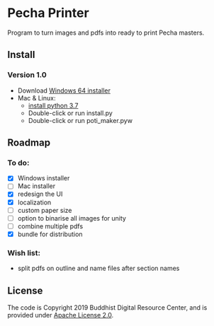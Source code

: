 # Pecha Printer
Program to turn images and pdfs into ready to print Pecha masters.

## Install
### Version 1.0

* Download [Windows 64 installer](https://github.com/buda-base/pecha-printer/releases/download/v0.1/PechaPrinter_1.0.exe)
* Mac & Linux:
    * [install python 3.7](https://www.saintlad.com/install-python-3-on-mac/)
    * Double-click or run install.py
    * Double-click or run poti_maker.pyw
  
## Roadmap
### To do:
- [x] Windows installer
- [ ] Mac installer
- [x] redesign the UI
- [x] localization
- [ ] custom paper size
- [ ] option to binarise all images for unity
- [ ] combine multiple pdfs
- [x] bundle for distribution

### Wish list:
- split pdfs on outline and name files after section names

## License

The code is Copyright 2019 Buddhist Digital Resource Center, and is provided under [Apache License 2.0](LICENSE).

